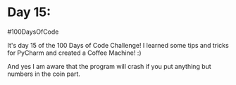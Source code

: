 # Day 15:
#100DaysOfCode

It's day 15 of the 100 Days of Code Challenge! I learned some tips and tricks for PyCharm and created a Coffee Machine! :)

And yes I am aware that the program will crash if you put anything but numbers in the coin part.